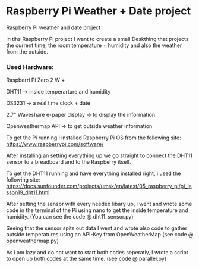 # Raspberry Pi Weather + Date project
Raspberry Pi weather and date project 

in tihs Raspberry Pi project I want to create a small Deskthing that projects the current time, the room temperature + humidity and also the weather from the outside. 

<h3>Used Hardware:</h3>
<p>
Raspberri Pi Zero 2 W +

DHT11 -> inside temperarture and humidity

DS3231 -> a real time clock + date

2.7" Waveshare e-paper display -> to display the information

Openweathermap API -> to get outside weather information

To get the Pi running i installed Raspberry Pi OS from the following site: https://www.raspberrypi.com/software/

After installing an setting everything up we go straight to connect the DHT11 sensor to a breadboard and to the Raspberry itself.

To get the DHT11 running and have everything installed right, i used the following site: https://docs.sunfounder.com/projects/umsk/en/latest/05_raspberry_pi/pi_lesson19_dht11.html

After setting the sensor with every needed libary up, i went and wrote some code in the terminal of the Pi using nano to get the inside temperature and humidity. (You can see the code @ dht11_sensor.py)

Seeing that the sensor spits out data I went and wrote also code to gather outside temperatures using an API-Key from OpenWeatherMap (see code @ openweathermap.py)

As i am lazy and do not want to start both codes seperatly, I wrote a script to open up both codes at the same time. (see code @ parallel.py)  
</p>
